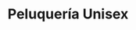 ---
title: "Peluquería Unisex"
url: /ciudad-autonoma-de-buenos-aires/peluqueria-unisex-adolfo-p-carranza/
shop: Friseur
---